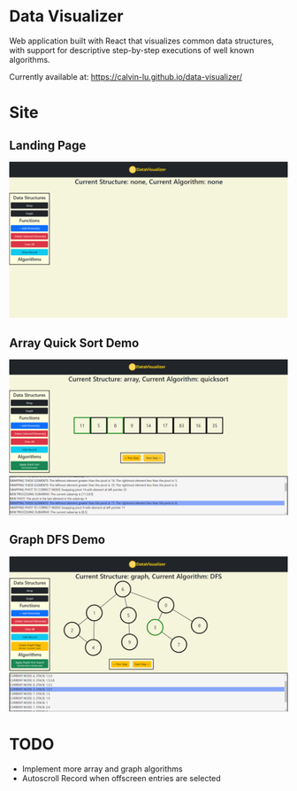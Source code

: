 # Data Visualizer

Web application built with React that visualizes common data structures, with support for descriptive step-by-step executions of well known algorithms. 

Currently available at: https://calvin-lu.github.io/data-visualizer/

# Site

## Landing Page
![Alt text](src/img/LandingPage.png)

## Array Quick Sort Demo
![Alt text](src/img/QuickSortExample.png)

## Graph DFS Demo
![Alt text](src/img/DFSExample.png)

# TODO
<ul> 
  <li> Implement more array and graph algorithms </li>
  <li> Autoscroll Record when offscreen entries are selected</li>
</ul>
